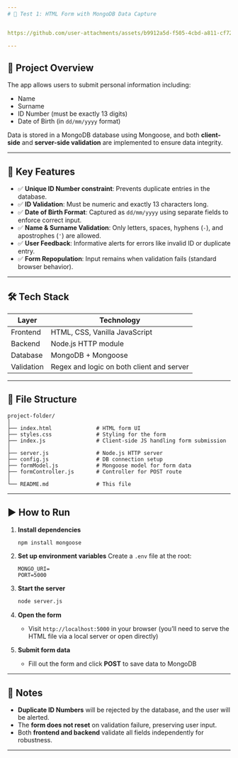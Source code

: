 ```yaml
---
# 📝 Test 1: HTML Form with MongoDB Data Capture


https://github.com/user-attachments/assets/b9912a5d-f505-4cbd-a811-cf72fbd14f98

---
```




## 🧾 Project Overview

The app allows users to submit personal information including:

- Name
- Surname
- ID Number (must be exactly 13 digits)
- Date of Birth (in `dd/mm/yyyy` format)

Data is stored in a MongoDB database using Mongoose, and both **client-side** and **server-side validation** are implemented to ensure data integrity.

---

## 🔐 Key Features

- ✅ **Unique ID Number constraint**: Prevents duplicate entries in the database.
- ✅ **ID Validation**: Must be numeric and exactly 13 characters long.
- ✅ **Date of Birth Format**: Captured as `dd/mm/yyyy` using separate fields to enforce correct input.
- ✅ **Name & Surname Validation**: Only letters, spaces, hyphens (`-`), and apostrophes (`'`) are allowed.
- ✅ **User Feedback**: Informative alerts for errors like invalid ID or duplicate entry.
- ✅ **Form Repopulation**: Input remains when validation fails (standard browser behavior).

---

## 🛠️ Tech Stack

| Layer      | Technology                                |
| ---------- | ----------------------------------------- |
| Frontend   | HTML, CSS, Vanilla JavaScript             |
| Backend    | Node.js HTTP module                       |
| Database   | MongoDB + Mongoose                        |
| Validation | Regex and logic on both client and server |

---

## 📁 File Structure

```
project-folder/
│
├── index.html              # HTML form UI
├── styles.css              # Styling for the form
├── index.js                # Client-side JS handling form submission
│
├── server.js               # Node.js HTTP server
├── config.js               # DB connection setup
├── formModel.js            # Mongoose model for form data
├── formController.js       # Controller for POST route
│
└── README.md               # This file
```

---

## ▶️ How to Run

1. **Install dependencies**

   ```bash
   npm install mongoose
   ```

2. **Set up environment variables**
   Create a `.env` file at the root:

   ```
   MONGO_URI=
   PORT=5000
   ```

3. **Start the server**

   ```bash
   node server.js
   ```

4. **Open the form**

   - Visit `http://localhost:5000` in your browser (you’ll need to serve the HTML file via a local server or open directly)

5. **Submit form data**
   - Fill out the form and click **POST** to save data to MongoDB

---

## 📌 Notes

- **Duplicate ID Numbers** will be rejected by the database, and the user will be alerted.
- The **form does not reset** on validation failure, preserving user input.
- Both **frontend and backend** validate all fields independently for robustness.

---
